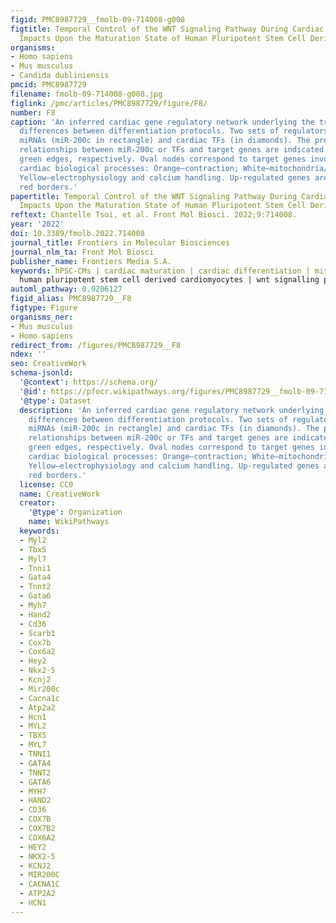 ```yaml
---
figid: PMC8987729__fmolb-09-714008-g008
figtitle: Temporal Control of the WNT Signaling Pathway During Cardiac Differentiation
  Impacts Upon the Maturation State of Human Pluripotent Stem Cell Derived Cardiomyocytes
organisms:
- Homo sapiens
- Mus musculus
- Candida dubliniensis
pmcid: PMC8987729
filename: fmolb-09-714008-g008.jpg
figlink: /pmc/articles/PMC8987729/figure/F8/
number: F8
caption: 'An inferred cardiac gene regulatory network underlying the transcriptomic
  differences between differentiation protocols. Two sets of regulators are displayed,
  miRNAs (miR-200c in rectangle) and cardiac TFs (in diamonds). The proposed regulatory
  relationships between miR-200c or TFs and target genes are indicated by blue and
  green edges, respectively. Oval nodes correspond to target genes involved in various
  cardiac biological processes: Orange—contraction; White—mitochondria/metabolism;
  Yellow—electrophysiology and calcium handling. Up-regulated genes are shown with
  red borders.'
papertitle: Temporal Control of the WNT Signaling Pathway During Cardiac Differentiation
  Impacts Upon the Maturation State of Human Pluripotent Stem Cell Derived Cardiomyocytes.
reftext: Chantelle Tsoi, et al. Front Mol Biosci. 2022;9:714008.
year: '2022'
doi: 10.3389/fmolb.2022.714008
journal_title: Frontiers in Molecular Biosciences
journal_nlm_ta: Front Mol Biosci
publisher_name: Frontiers Media S.A.
keywords: hPSC-CMs | cardiac maturation | cardiac differentiation | mitochondria |
  human pluripotent stem cell derived cardiomyocytes | wnt signalling pathway
automl_pathway: 0.9206127
figid_alias: PMC8987729__F8
figtype: Figure
organisms_ner:
- Mus musculus
- Homo sapiens
redirect_from: /figures/PMC8987729__F8
ndex: ''
seo: CreativeWork
schema-jsonld:
  '@context': https://schema.org/
  '@id': https://pfocr.wikipathways.org/figures/PMC8987729__fmolb-09-714008-g008.html
  '@type': Dataset
  description: 'An inferred cardiac gene regulatory network underlying the transcriptomic
    differences between differentiation protocols. Two sets of regulators are displayed,
    miRNAs (miR-200c in rectangle) and cardiac TFs (in diamonds). The proposed regulatory
    relationships between miR-200c or TFs and target genes are indicated by blue and
    green edges, respectively. Oval nodes correspond to target genes involved in various
    cardiac biological processes: Orange—contraction; White—mitochondria/metabolism;
    Yellow—electrophysiology and calcium handling. Up-regulated genes are shown with
    red borders.'
  license: CC0
  name: CreativeWork
  creator:
    '@type': Organization
    name: WikiPathways
  keywords:
  - Myl2
  - Tbx5
  - Myl7
  - Tnni1
  - Gata4
  - Tnnt2
  - Gata6
  - Myh7
  - Hand2
  - Cd36
  - Scarb1
  - Cox7b
  - Cox6a2
  - Hey2
  - Nkx2-5
  - Kcnj2
  - Mir200c
  - Cacna1c
  - Atp2a2
  - Hcn1
  - MYL2
  - TBX5
  - MYL7
  - TNNI1
  - GATA4
  - TNNT2
  - GATA6
  - MYH7
  - HAND2
  - CD36
  - COX7B
  - COX7B2
  - COX6A2
  - HEY2
  - NKX2-5
  - KCNJ2
  - MIR200C
  - CACNA1C
  - ATP2A2
  - HCN1
---
```

